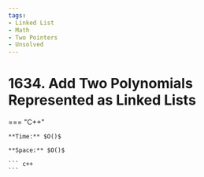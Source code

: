 ```yaml
---
tags:
- Linked List
- Math
- Two Pointers
- Unsolved
---
```



# 1634. Add Two Polynomials Represented as Linked Lists

=== "C++"

    **Time:** $O()$

    **Space:** $O()$

    ``` c++
    ```